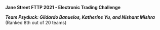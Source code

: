 **Jane Street FTTP 2021 - Electronic Trading Challenge**

***Team Psyduck: Gildardo Banuelos, Katherine Yu, and Nishant Mishra*** (Ranked 8th out of 20 teams)
